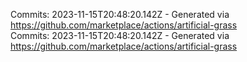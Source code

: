 Commits: 2023-11-15T20:48:20.142Z - Generated via https://github.com/marketplace/actions/artificial-grass
<br>
Commits: 2023-11-15T20:48:20.142Z - Generated via https://github.com/marketplace/actions/artificial-grass
<br>
